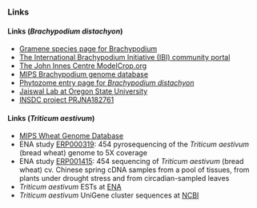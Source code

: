 ### Links

#### Links (*Brachypodium distachyon*)

-   [Gramene species page for
    Brachypodium](http://www.gramene.org/Brachypodium_distachyon/Info/Index)
-   [The International Brachypodium Initiative (IBI) community
    portal](http://www.brachypodium.org)
-   [The John Innes Centre ModelCrop.org](http://www.modelcrop.org)
-   [MIPS Brachypodium genome
    database](http://mips.helmholtz-muenchen.de/plant/brachypodium/)
-   [Phytozome entry page for *Brachypodium
    distachyon*](http://www.phytozome.net/brachy.php)
-   [Jaiswal Lab at Oregon State
    University](http://jaiswallab.cgrb.oregonstate.edu/genomics/brasy)
-   [INSDC project
    PRJNA182761](http://www.ebi.ac.uk/ena/data/view/PRJNA182761)

#### Links (*Triticum aestivum*)

-   [MIPS Wheat Genome
    Database](http://mips.helmholtz-muenchen.de/plant/wheat/uk454survey/index.jsp)
-   ENA study [ERP000319](http://www.ebi.ac.uk/ena/data/view/ERP000319):
    454 pyrosequencing of the *Triticum aestivum* (bread wheat) genome
    to 5X coverage
-   ENA study [ERP001415](http://www.ebi.ac.uk/ena/data/view/ERP001415):
    454 sequencing of *Triticum aestivum* (bread wheat) cv. Chinese
    spring cDNA samples from a pool of tissues, from plants under
    drought stress and from circadian-sampled leaves
-   *Triticum aestivum* ESTs at
    [ENA](http://www.ebi.ac.uk/ena/data/warehouse/search?query=%22dataclass=%22EST%22%20AND%20tax_eq%284565%29%22&domain=sequence)
-   *Triticum aestivum* UniGene cluster sequences at
    [NCBI](http://www.ncbi.nlm.nih.gov/unigene/?term=txid4565%5BOrganism%3Anoexp%5D)
